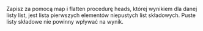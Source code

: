 Zapisz za pomocą map i flatten procedurę heads,
której wynikiem dla danej listy list, jest lista pierwszych elementów niepustych list składowych.
Puste listy składowe nie powinny wpływać na wynik. 